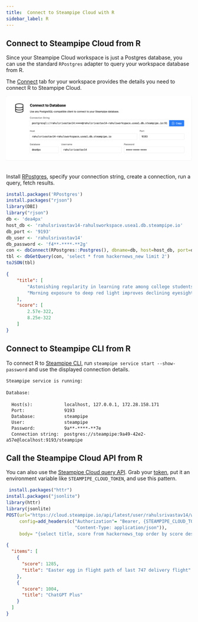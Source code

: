 ```yaml
---
title:  Connect to Steampipe Cloud with R
sidebar_label: R
---
```

## Connect to Steampipe Cloud from R

Since your Steampipe Cloud workspace is just a Postgres database, you can use the standard `RPostgres` adapter to query your workspace database from R.

The [Connect](/docs/cloud/integrations/overview) tab for your workspace provides the details you need to connect R to Steampipe Cloud.

<div style={{"borderWidth":"thin", "borderStyle":"solid", "borderColor":"lightgray", "padding":"20px", "width":"90%"}}>
<img src="/images/docs/cloud/steampipe-cloud-connect-details.jpg" />
</div>

<br/>

Install [RPostgres](https://cran.r-project.org/web/packages/RPostgres/index.html), specify your connection string, create a connection, run a query, fetch results.

```r
install.packages('RPostgres')
install.packages("rjson")
library(DBI)
library("rjson")
db <- 'dea4px'
host_db <- 'rahulsrivastav14-rahulsworkspace.usea1.db.steampipe.io'
db_port <- '9193'
db_user <- 'rahulsrivastav14'
db_password <- 'f4**-****-**2g'
con <- dbConnect(RPostgres::Postgres(), dbname=db, host=host_db, port=db_port, user=db_user, password=db_password)
tbl <- dbGetQuery(con, 'select * from hackernews_new limit 2')
toJSON(tbl)
```

```json
{
    "title": [
        "Astonishing regularity in learning rate among college students",
        "Morning exposure to deep red light improves declining eyesight"
    ],
    "score": [
        2.57e-322,
        8.25e-322
    ]
}
```

## Connect to Steampipe CLI from R

To connect R to [Steampipe CLI](https://steampipe.io/downloads), run `steampipe service start --show-password` and use the displayed connection details.

```
Steampipe service is running:

Database:

  Host(s):            localhost, 127.0.0.1, 172.28.158.171
  Port:               9193
  Database:           steampipe
  User:               steampipe
  Password:           9a**-****-**7e
  Connection string:  postgres://steampipe:9a49-42e2-a57e@localhost:9193/steampipe
  ```

## Call the Steampipe Cloud API from R

You can also use the [Steampipe Cloud query API](https://steampipe.io/docs/cloud/develop/query-api). Grab your [token](https://steampipe.io/docs/cloud/profile#tokens), put it an environment variable like `STEAMPIPE_CLOUD_TOKEN`, and use this pattern.

```r
 install.packages("httr")
install.packages("jsonlite")
library(httr)
library(jsonlite)
POST(url="https://cloud.steampipe.io/api/latest/user/rahulsrivastav14/workspace/rahulsworkspace/query",
     config=add_headers(c("Authorization"= "Bearer, {STEAMPIPE_CLOUD_TOKEN}",
                          "Content-Type: application/json")),
     body= "{select title, score from hackernews_top order by score desc limit 2}")
```

```json
{
  "items": [
    {
      "score": 1285,
      "title": "Easter egg in flight path of last 747 delivery flight"
    },
    {
      "score": 1004,
      "title": "ChatGPT Plus"
    }
  ]
}
```
